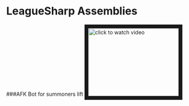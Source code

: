 # LeagueSharp Assemblies

###AFK Bot for summoners lift
<a href="http://www.youtube.com/watch?feature=player_embedded&v=yq3zj5pdh5Y
" target="_blank"><img src="http://img.youtube.com/vi/yq3zj5pdh5Y/0.jpg" 
alt="click to watch video" width="240" height="180" border="10" /></a>
